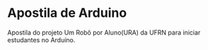 # Apostila de Arduino
Apostila do projeto Um Robô por Aluno(URA) da UFRN para iniciar estudantes no Arduíno.
